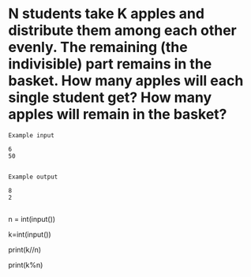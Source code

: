 # N students take K apples and distribute them among each other evenly. The remaining (the indivisible) part remains in the basket. How many apples will each single student get? How many apples will remain in the basket?

~~~
Example input

6
50


Example output

8
2


~~~

n = int(input())

k=int(input())

print(k//n)

print(k%n)
